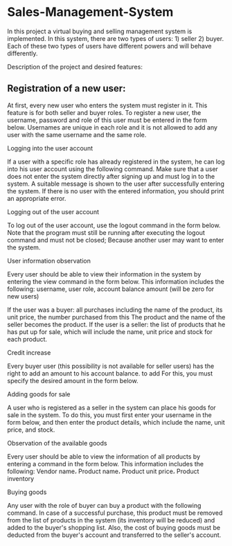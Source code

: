 # Sales-Management-System
In this project a virtual buying and selling management system is implemented. In this system, there are two types of users:  1) seller 2) buyer. Each of these two types of users have different powers and will behave differently. 

Description of the project and desired features:


<h2>Registration of a new user:</h2>

At first, every new user who enters the system must register in it. This feature is for both seller and buyer roles. To register a new user, the username, password and role of this user must be entered in the form below. Usernames are unique in each role and it is not allowed to add any user with the same username and the same role.

</h2>Logging into the user account</h2>

If a user with a specific role has already registered in the system, he can log into his user account using the following command. Make sure that a user does not enter the system directly after signing up and must log in to the system. A suitable message is shown to the user after successfully entering the system. If there is no user with the entered information, you should print an appropriate error.

</h2>Logging out of the user account</h2>

To log out of the user account, use the logout command in the form below. Note that the program must still be running after executing the logout command and must not be closed; Because another user may want to enter the system.

</h2>User information observation</h2>

Every user should be able to view their information in the system by entering the view command in the form below. 
This information includes the following: username, user role, account balance amount (will be zero for new users)

If the user was a buyer: all purchases including the name of the product, its unit price, the number purchased from this The product and the name of the seller becomes the product.
If the user is a seller: the list of products that he has put up for sale, which will include the name, unit price and stock for each product.

</h2>Credit increase</h2>

Every buyer user (this possibility is not available for seller users) has the right to add an amount to his account balance.
to add For this, you must specify the desired amount in the form below.

</h2>Adding goods for sale</h2>

A user who is registered as a seller in the system can place his goods for sale in the system. To do this, you must first enter your username in the form below, and then enter the product details, which include the name, unit price, and stock. 

</h2>Observation of the available goods</h2>

Every user should be able to view the information of all products by entering a command in the form below. This information includes the following:
Vendor name، Product name، Product unit price، Product inventory

</h2>Buying goods</h2>

Any user with the role of buyer can buy a product with the following command. In case of a successful purchase, this product must be removed from the list of products in the system (its inventory will be reduced) and added to the buyer's shopping list. Also, the cost of buying goods must be deducted from the buyer's account and transferred to the seller's account.



